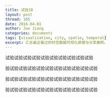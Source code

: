 ```yaml
---
title: 试验18
layout: post
thread: 165
date: 2016-04-01
author: Joe Jiang
categories: documents
tags: [visualization, city, spatio, temporal]
excerpt: 汇总最近看过的时空数据可视化原理与分享案例。
---
```


试验试验试验试验试验试验试验试验试验试验

验试验试验试验试验试验试验试验试验试验试验

验试验试验试验试验试验试验试验试验试验试验

验试验试验试验试验试验试验试验试验试验试验